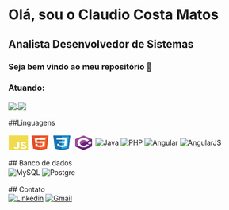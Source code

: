 # Olá, sou o Claudio Costa Matos
## Analista Desenvolvedor de Sistemas
### Seja bem vindo ao meu repositório 👋

### Atuando:

<div>
<a href="https://github.com/Claudiocm">
  <img height="180em" align="center" src="https://github-readme-stats.vercel.app/api/?username=Claudiocm&theme=solarized-dark&layout=compact&show_icons=true&include_all_commits=true&repo=github-readme-stats" />
</a>
<a href="https://github.com/Claudiocm">
  <img height="180em" align="center" src="https://github-readme-stats.vercel.app/api/top-langs/?username=Claudiocm&layout=compact&theme=solarized-dark&langs_count=16&repo=Claudiocm" />
</a>
</div>
<br>
##Linguagens
<div style="display" inline_block><br>
  <img align="center" alt="JS" height="30" width="40" src="https://raw.githubusercontent.com/devicons/devicon/master/icons/javascript/javascript-plain.svg">
  <img align="center" alt="HTML" height="30" width="40" src="https://raw.githubusercontent.com/devicons/devicon/master/icons/html5/html5-original.svg">
  <img align="center" alt="CSS" height="30" width="40" src="https://raw.githubusercontent.com/devicons/devicon/master/icons/css3/css3-original.svg">
  <img align="center" alt="Csharp" height="30" width="40" src="https://raw.githubusercontent.com/devicons/devicon/master/icons/csharp/csharp-original.svg">
  <img align="center" alt="Java" src="https://img.shields.io/badge/Java-ED8B00?style=for-the-badge&logo=java&logoColor=white">
  <img align="center" alt="PHP" src="https://img.shields.io/badge/PHP-777BB4?style=for-the-badge&logo=php&logoColor=white">
  <img align="center" alt="Angular" src="https://img.shields.io/badge/Angular-DD0031?style=for-the-badge&logo=angular&logoColor=white">
  <img align="center" alt="AngularJS" src="https://img.shields.io/badge/AngularJS-E23237?style=for-the-badge&logo=angularjs&logoColor=white">
</div>
<br>
## Banco de dados
<div style="display" inline>
  <img align="center" alt="MySQL" src="https://img.shields.io/badge/MySQL-00000F?style=for-the-badge&logo=mysql&logoColor=white">
  <img align="center" alt="Postgre" src="https://img.shields.io/badge/PostgreSQL-316192?style=for-the-badge&logo=postgresql&logoColor=white">
</div>
<br>
## Contato
<div style="display" inline>
  <a href=""><img align="center" alt="Linkedin" src="https://img.shields.io/badge/LinkedIn-0077B5?style=for-the-badge&logo=linkedin&logoColor=white"></a>
  <a href=""><img align="center" alt="Gmail" src="https://img.shields.io/badge/Gmail-D14836?style=for-the-badge&logo=gmail&logoColor=white"></a>
</div>

